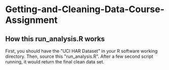 # Getting-and-Cleaning-Data-Course-Assignment
## How this run_analysis.R works
First, you should have the "UCI HAR Dataset" in your R software working directory.
Then, source this "run_analysis.R".
After a few second script running, it would return the final clean data set.
